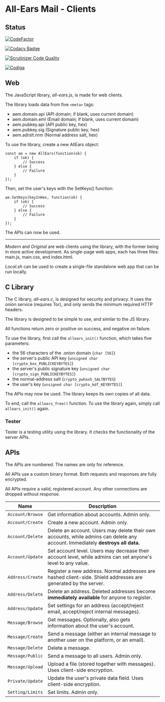 # All-Ears Mail - Clients #

## Status ##

[![CodeFactor](https://www.codefactor.io/repository/github/emp-code/aem-client/badge)](https://www.codefactor.io/repository/github/emp-code/aem-client)

[![Codacy Badge](https://app.codacy.com/project/badge/Grade/47c25a7e9599408b97460648999c016e)](https://www.codacy.com/gh/emp-code/aem-client/dashboard?utm_source=github.com&amp;utm_medium=referral&amp;utm_content=emp-code/aem-client&amp;utm_campaign=Badge_Grade)

[![Scrutinizer Code Quality](https://scrutinizer-ci.com/g/emp-code/aem-client/badges/quality-score.png?b=master)](https://scrutinizer-ci.com/g/emp-code/aem-client/?branch=master)

[![Codiga](https://api.codiga.io/project/11148/score/svg)](https://app.codiga.io/public/project/11148/aem-client/dashboard)

## Web ##

The JavaScript library, *all-ears.js*, is made for web clients.

The library loads data from five `<meta>` tags:
* aem.domain.api (API domain; if blank, uses current domain)
* aem.domain.eml (Email domain; if blank, uses current domain)
* aem.pubkey.api (API public key, hex)
* aem.pubkey.sig (Signature public key, hex)
* aem.adrslt.nrm (Normal address salt, hex)

To use the library, create a new AllEars object:

```
const ae = new AllEars(function(ok) {
	if (ok) {
		// Success
	} else {
		// Failure
	}
});
```

Then, set the user's keys with the SetKeys() function:

```
ae.SetKeys(keyInHex, function(ok) {
	if (ok) {
		// Success
	} else {
		// Failure
	}
});
```

The APIs can now be used.

---

*Modern* and *Original* are web clients using the library, with the former being in more active development. As single-page web apps, each has three files: main.js, main.css, and index.html.

*Local.sh* can be used to create a single-file standalone web app that can be run locally.

## C Library ##

The C library, *all-ears.c*, is designed for security and privacy. It uses the onion service (requires Tor), and only sends the minimum required HTTP headers.

The library is designed to be simple to use, and similar to the JS library.

All functions return zero or positive on success, and negative on failure.

To use the library, first call the `allears_init()` function, which takes five parameters:
* the 56 characters of the .onion domain (`char [56]`)
* the server's public API key (`unsigned char [crypto_box_PUBLICKEYBYTES]`)
* the server's public signature key (`unsigned char [crypto_sign_PUBLICKEYBYTES]`)
* the normal-address salt (`crypto_pwhash_SALTBYTES`)
* the user's key (`unsigned char [crypto_kdf_KEYBYTES]`)

The APIs may now be used. The library keeps its own copies of all data.

To end, call the `allears_free()` function. To use the library again, simply call `allears_init()` again.

### Tester ###

Tester is a testing utility using the library. It checks the functionality of the server APIs.

## APIs ##

The APIs are numbered. The names are only for reference.

All APIs use a custom binary format. Both requests and responses are fully encrypted.

All APIs require a valid, registered account. Any other connections are dropped without response.

| Name             | Description      |
| ---------------- | ---------------- |
| `Account/Browse` | Get information about accounts. Admin only. |
| `Account/Create` | Create a new account. Admin only. |
| `Account/Delete` | Delete an account. Users may delete their own accounts, while admins can delete any account. Immediately **destroys all data.** |
| `Account/Update` | Set account level. Users may decrease their account level, while admins can set anyone's level to any value. |
| `Address/Create` | Register a new address. Normal addresses are hashed client-side. Shield addresses are generated by the server. |
| `Address/Delete` | Delete an address. Deleted addresses become **immediately available** for anyone to register. |
| `Address/Update` | Set settings for an address (accept/reject email, accept/reject internal messages). |
| `Message/Browse` | Get messages. Optionally, also gets information about the user's account. |
| `Message/Create` | Send a message (either an internal message to another user on the platform, or an email). |
| `Message/Delete` | Delete a message. |
| `Message/Public` | Send a message to all users. Admin only. |
| `Message/Upload` | Upload a file (stored together with messages). Uses client-side encryption. |
| `Private/Update` | Update the user's private data field. Uses client-side encryption. |
| `Setting/Limits` | Set limits. Admin only. |
